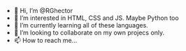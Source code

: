 - 👋 Hi, I’m @RGhector
- 👀 I’m interested in HTML, CSS and JS. Maybe Python too
- 🌱 I’m currently learning all of these languages.
- 💞️ I’m looking to collaborate on my own projecs only.
- 📫 How to reach me...

<!---
RGhector/RGhector is a ✨ special ✨ repository because its `README.md` (this file) appears on your GitHub profile.
You can click the Preview link to take a look at your changes.
--->
